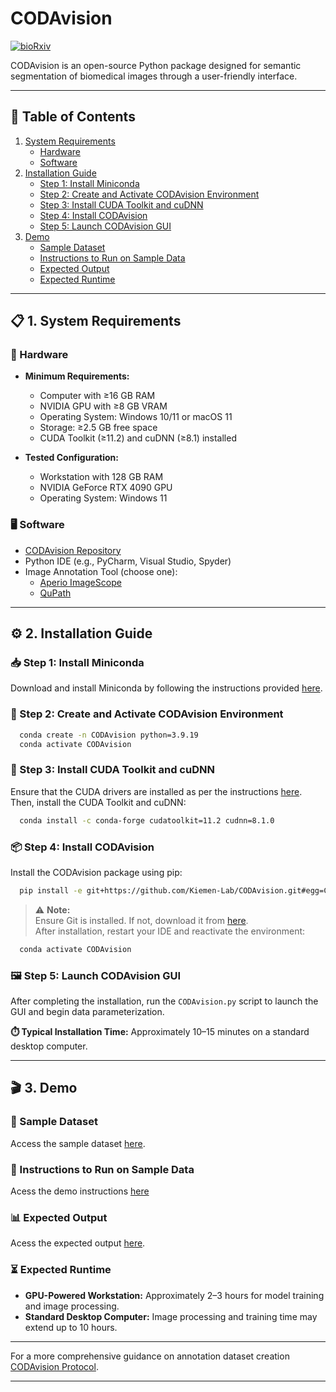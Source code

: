 # CODAvision
[![bioRxiv](https://img.shields.io/badge/bioRxiv-10.1101/2025.04.11.648464-blue)](https://www.biorxiv.org/content/10.1101/2025.04.11.648464v1)

CODAvision is an open-source Python package designed for semantic segmentation of biomedical images through a user-friendly interface.

---

## 📑 Table of Contents

1. [System Requirements](#-1-system-requirements)
   - [Hardware](#️-hardware)
   - [Software](#-software)
2. [Installation Guide](#️-2-installation-guide)
   - [Step 1: Install Miniconda](#-step-1-install-miniconda)
   - [Step 2: Create and Activate CODAvision Environment](#-step-2-create-and-activate-codavision-environment)
   - [Step 3: Install CUDA Toolkit and cuDNN](#-step-3-install-cuda-toolkit-and-cudnn)
   - [Step 4: Install CODAvision](#-step-4-install-codavision)
   - [Step 5: Launch CODAvision GUI](#️-step-5-launch-codavision-gui)
3. [Demo](#-3-demo)
   - [Sample Dataset](#-sample-dataset)
   - [Instructions to Run on Sample Data](#-instructions-to-run-on-sample-data)
   - [Expected Output](#-expected-output)
   - [Expected Runtime](#-expected-runtime)

---

## 📋 1. System Requirements

### 🧰 Hardware

- **Minimum Requirements:**
  - Computer with ≥16 GB RAM
  - NVIDIA GPU with ≥8 GB VRAM
  - Operating System: Windows 10/11 or macOS 11
  - Storage: ≥2.5 GB free space
  - CUDA Toolkit (≥11.2) and cuDNN (≥8.1) installed

- **Tested Configuration:**
  - Workstation with 128 GB RAM
  - NVIDIA GeForce RTX 4090 GPU
  - Operating System: Windows 11

### 🖥️ Software

- [CODAvision Repository](https://github.com/Kiemen-Lab/CODAvision)
- Python IDE (e.g., PyCharm, Visual Studio, Spyder)
- Image Annotation Tool (choose one):
  - [Aperio ImageScope](https://www.leicabiosystems.com/digital-pathology/manage/aperio-imagescope)
  - [QuPath](https://qupath.github.io)

---

## ⚙️ 2. Installation Guide

### 📥 Step 1: Install Miniconda

Download and install Miniconda by following the instructions provided [here](https://docs.anaconda.com/miniconda/).

### 🐍 Step 2: Create and Activate CODAvision Environment

```bash
  conda create -n CODAvision python=3.9.19
  conda activate CODAvision
```

### 🔧 Step 3: Install CUDA Toolkit and cuDNN

Ensure that the CUDA drivers are installed as per the instructions [here](https://docs.nvidia.com/cuda/cuda-installation-guide-linux/index.html). Then, install the CUDA Toolkit and cuDNN:

```bash
  conda install -c conda-forge cudatoolkit=11.2 cudnn=8.1.0
```

### 📦 Step 4: Install CODAvision

Install the CODAvision package using pip:

```bash
  pip install -e git+https://github.com/Kiemen-Lab/CODAvision.git#egg=CODAvision
```

> ⚠️ **Note:**  
> Ensure Git is installed. If not, download it from [here](https://git-scm.com/downloads/win).  
> After installation, restart your IDE and reactivate the environment:

```bash
  conda activate CODAvision
```

### 🖼️ Step 5: Launch CODAvision GUI

After completing the installation, run the `CODAvision.py` script to launch the GUI and begin data parameterization.

**⏱️ Typical Installation Time:** Approximately 10–15 minutes on a standard desktop computer.

---

## 🎬 3. Demo

### 📂 Sample Dataset

Access the sample dataset [here](https://drive.google.com/drive/folders/1dkF10ojFylRl1OrcjRcgz0JIey1-zJwB?usp=drive_link).

### 📝 Instructions to Run on Sample Data

Acess the demo instructions [here]() 

### 📊 Expected Output

Acess the expected output [here]().

### ⏳ Expected Runtime

- **GPU-Powered Workstation:** Approximately 2–3 hours for model training and image processing.
- **Standard Desktop Computer:** Image processing and training time may extend up to 10 hours.

---

For a more comprehensive guidance on annotation dataset creation [CODAvision Protocol](https://www.biorxiv.org/content/10.1101/2025.04.11.648464v1).

---